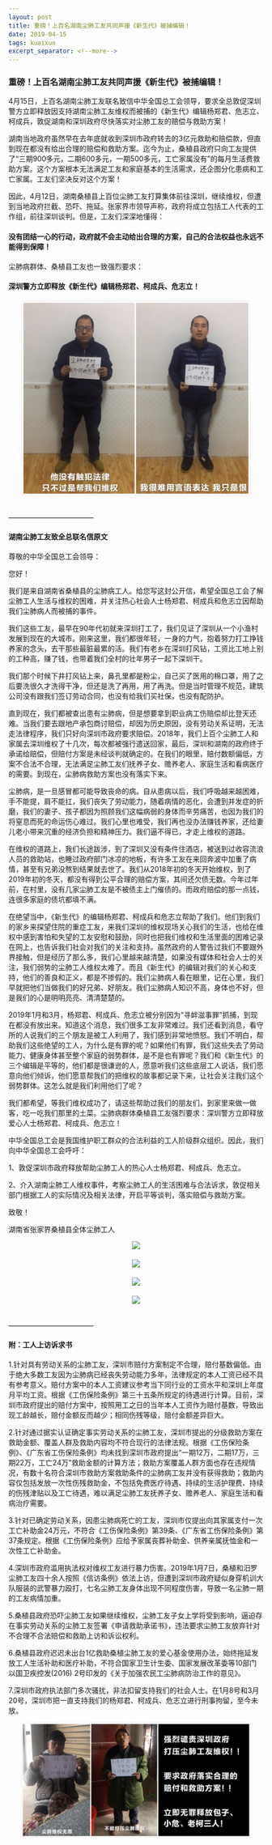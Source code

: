 ```yaml
---
layout: post
title: 重磅！上百名湖南尘肺工友共同声援《新生代》被捕编辑！ 
date: 2019-04-15
tags: kuaixun
excerpt_separator: <!--more-->
---
```


<h3>重磅！上百名湖南尘肺工友共同声援《新生代》被捕编辑！</h3>

4月15日，上百名湖南尘肺工友联名致信中华全国总工会领导，要求全总敦促深圳警方立即释放因支持湖南尘肺工友维权而被捕的《新生代》编辑杨郑君、危志立、柯成兵，敦促湖南和深圳政府尽快落实对尘肺工友的赔偿与救助方案！

湖南当地政府虽然早在去年底就收到深圳市政府转去的3亿元救助和赔偿款，但直到现在都没有给出合理的赔偿和救助方案。迄今为止，桑植县政府只向工友提供了“三期900多元，二期600多元，一期500多元，工亡家属没有”的每月生活费救助方案。这个方案根本无法满足工友和家庭基本的生活需求，还企图分化患病和工亡家属。工友们坚决反对这个方案！

因此，4月12日，湖南桑植县上百位尘肺工友打算集体前往深圳，继续维权，但遭到当地政府拦截、恐吓、拖延。张家界市领导声称，政府将成立包括工人代表的工作组，前往深圳谈判。但是，工友们深深地懂得：

<h4>没有团结一心的行动，政府就不会主动给出合理的方案，自己的合法权益也永远不能得到保障！</h4>

尘肺病群体、桑植县工友也一致强烈要求：

<h4>深圳警方立即释放《新生代》编辑杨郑君、柯成兵、危志立！</h4>

<div style="text-align:center"><img src="/images/工友声援.jpg" width="90%"><br></div><br>

————————————

<h4>湖南尘肺工友致全总联名信原文</h4>

尊敬的中华全国总工会领导：

您好！

我们是来自湖南省桑植县的尘肺病工人。给您写这封公开信，希望全国总工会了解尘肺工人生活与维权的困难，并关注热心社会人士杨郑君、柯成兵和危志立因帮助我们尘肺病人而被捕的事件。

我们这些工友，最早在90年代初就来深圳打工了，我们见证了深圳从一个小渔村发展到现在的大城市。刚来这里，我们都很年轻，一身的力气，抱着努力打工挣钱养家的念头，去干那些最脏最累的活。我们有老乡在深圳打风钻，工资比工地上别的工种高，赚了钱，也带着我们全村的壮年男子一起下深圳干。

我们那个时候下井打风钻上来，鼻孔里都是粉尘，自己买了医用的棉口罩，用了之后要洗很久才洗得干净，但还是洗了再用，用了再洗。但是当时管理不规范，建筑公司没有跟我们签订劳动合同，也没有给我们买社保，也没有配防护。

直到现在，我们都被查出患有尘肺病，但是想要拿到职业病工伤赔偿却比登天还难。当我们要去跟地产承包商讨赔偿，却因为历史原因，没有劳动关系证明，无法走法律程序，我们只好向深圳市政府要求赔偿。2018年，我们上百个尘肺工人和家属去深圳维权了十几次，每次都被强行遣送回家，最后，深圳和湖南的政府终于承诺给赔偿，但赔付方案是未经谈判就确定的。在我们的眼里，赔付数额偏低，方案不合法不合理，无法满足尘肺工友们抚养子女、赡养老人、家庭生活和看病医疗的需要。到现在，尘肺病救助方案也没有落实下来。

尘肺病，是一旦感冒都可能导致丧命的病。自从患病以后，我们呼吸越来越困难，手不能提，肩不能扛，我们丧失了劳动能力，随着病情的恶化，会遭到并发症的折磨，我们的妻子、孩子都因为照顾我们这幅病弱的身体而辛劳痛苦，也因为我们的将窒息而死的命运伤心难过。我们心里也难受，我们再也没办法赚钱养家，还给妻儿老小带来沉重的经济负担和精神压力。我们逼不得已，才走上维权的道路。

在维权的道路上，我们长途跋涉，到了深圳又没有条件住酒店，被送到过收容流浪人员的救助站，也睡过政府部门冰凉的地板，有许多工友在来回奔波中加重了病情，甚至有兄弟没熬到结果就去世了。我们从2018年初的冬天开始维权，到了2019年初的冬天，都没有得到公平合理的赔偿方案，其间还欠债无数。今年过年前，在村里，没有几家尘肺工友是不被债主上门催债的。而政府赔偿的那一点钱，连很多家庭的债坑都填不满。

在绝望当中，《新生代》的编辑杨郑君、柯成兵和危志立帮助了我们。他们到我们的家乡来探望住院的重症工友，来我们深圳的维权现场关心我们的生活，也给在维权中感到害怕和失望的工友安慰和鼓励，同时也把我们维权和生活里面的困难记录在网上，也告诉我们社会对我们的关注和支持。虽然政府的人警告过我们不要跟外界接触，但是经历了那么多，我们心里越来越清楚，如果没有媒体和社会人士的关注，我们弱势的尘肺工人维权太难了。而且《新生代》的编辑对我们的关心和支持，他们的善良和正义，都是不掺假的。我们尘肺病人看在眼里，记在心里，我们早就把他们当做我们的好兄弟、好朋友。我们尘肺病人知识不高，身体也不好，但是我们的心是明明亮亮、清清楚楚的。

2019年1月和3月，杨郑君、柯成兵、危志立被分别因为“寻衅滋事罪”抓捕，到现在都没有放出来。知道这个消息，我们很多工友非常难过。我们还看到消息，看守所的人说我们的三个朋友是被工人利用了，我们感到非常地愤怒。我们不明白，帮助我们这些绝望的工人，为什么是有罪的呢？如果他们有罪，我们这些失去了劳动能力、健康身体甚至整个家庭的弱势群体，是不是也有罪呢？我们和《新生代》的三个编辑是平等的，他们都是很谦逊的人，愿意听我们这些底层工人说话，我们愿意向他们倾诉，他们愿意帮我们的把维权的故事都记录下来，让社会关注我们这个弱势群体。这怎么就是我们利用他们了呢？

我们都希望，等我们维权成功了，请这些帮助过我们的朋友们，到家里来做一做客，吃一吃我们那里的土菜。尘肺病群体桑植县工友强烈要求：深圳警方立即释放爱心人士杨郑君、柯成兵、危志立！

中华全国总工会是我国维护职工群众的合法利益的工人阶级群众组织。因此，我们向中华全国总工会呼吁：

1、敦促深圳市政府释放帮助尘肺工人的热心人士杨郑君、柯成兵、危志立。

2、介入湖南尘肺工人维权事件，考察尘肺工人的生活困难与合法诉求，敦促相关部门根据工人的实际情况及相关法律，开启平等谈判，落实赔偿与救助方案。

致敬！

湖南省张家界桑植县全体尘肺工人

<div style="text-align:center"><img src="/images/信1.jpg" width="90%"><br></div><br>

<div style="text-align:center"><img src="/images/信2.jpg" width="90%"><br></div><br>

<div style="text-align:center"><img src="/images/信3.jpg" width="90%"><br></div><br>

<div style="text-align:center"><img src="/images/信4.jpg" width="90%"><br></div><br>

————————————

<h4>附：工人上访诉求书</h4>

1.针对具有劳动关系的尘肺工友，深圳市赔付方案制定不合理，赔付基数偏低。由于绝大多数工友因为尘肺病已经丧失劳动能力多年，法律规定的本人工资已经不具有参考意义。赔付方案中的本人工资建议参考当下同行业的工资水平和深圳上年度月平均工资。根据《工伤保险条例》第三十五条所规定的待遇进行计算。目前，深圳市政府提出的赔付方案中，按照用工之日的当年本人工资作为赔付基数，导致出现工龄越长，赔付金额反而越少；相同伤残等级，赔付金额差异巨大。

2.针对通过据实认证确定事实劳动关系的尘肺工友，深圳市提出的分级救助方案在救助金额、覆盖人群及救助内容均不符合现行的法律法规。根据《工伤保险条例》、《广东省工伤保险条例》均未找到深圳市政府提出“一期12万，二期17万，三期22万，工亡24万”救助金额的计算方法；救助方案覆盖人群方面也存在违规情况，有数十名符合深圳市救助方案救助条件的尘肺病工友并没有获得救助；救助内容仅包括发放一次性伤残救助金，不包括免费医疗待遇、持续的生活护理费、持续的伤残津贴以及工亡待遇，难以满足尘肺工友抚养子女、赡养老人、家庭生活和看病治疗需要。 

3.针对已确定劳动关系，因患尘肺病死亡的工友，深圳市仅提出向其家属支付一次工亡补助金24万元，不符合《工伤保险条例》第39条、《广东省工伤保险条例》第37条规定。根据《工伤保险条例》应给予家属丧葬补助金、供养亲属抚恤金和一次性工亡补助金。 

4.深圳市政府滥用执法权对维权工友进行暴力伤害。2019年1月7日，桑植和汨罗尘肺工友四十余人按照《信访条例》依法上访，但遭到深圳市政府疑似身穿机训大队服装的武警暴力殴打，七名尘肺工友身体出现不同程度伤害，导致一名尘肺一期的工友病情加重。 

5.桑植县政府恐吓尘肺工友如果继续维权，尘肺工友子女上学将受到影响，逼迫存在事实劳动关系的尘肺工友签署《申请救助承诺书》，违法要求尘肺工友放弃针对不合理不合法赔偿和救助上访和诉讼权利。 

6.桑植县政府迟迟未出台1亿救助桑植尘肺工友的爱心基金使用办法，始终拖延发放工人生活补助和医疗补助，不符合国家卫生计生委、国家发展改革委等10部门以国卫疾控发(2016) 2号印发的《关于加强农民工尘肺病防治工作的意见》。 

7.深圳市政府执法部门多次骚扰，非法扣留支持我们的社会人士。在1月8号和3月20号，深圳市把一直支持我们的杨郑君、柯成兵、危志立进行刑事拘留，至今未放。

<div style="text-align:center"><img src="/images/1tu.jpg" width="90%"><br></div><br>
